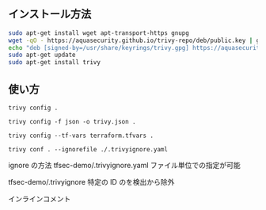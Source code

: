 ## インストール方法

```bash
sudo apt-get install wget apt-transport-https gnupg
wget -qO - https://aquasecurity.github.io/trivy-repo/deb/public.key | gpg --dearmor | sudo tee /usr/share/keyrings/trivy.gpg > /dev/null
echo "deb [signed-by=/usr/share/keyrings/trivy.gpg] https://aquasecurity.github.io/trivy-repo/deb generic main" | sudo tee -a /etc/apt/sources.list.d/trivy.list
sudo apt-get update
sudo apt-get install trivy
```

## 使い方

```
trivy config .
```

```
trivy config -f json -o trivy.json .
```

```
trivy config --tf-vars terraform.tfvars .
```

```
trivy conf . --ignorefile ./.trivyignore.yaml
```

ignore の方法
tfsec-demo/.trivyignore.yaml
ファイル単位での指定が可能

tfsec-demo/.trivyignore
特定の ID のを検出から除外

インラインコメント
